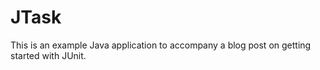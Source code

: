 # JTask

This is an example Java application to accompany a blog post on getting started with JUnit.
